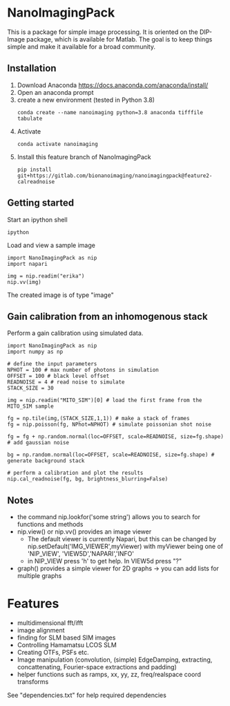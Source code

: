 # NanoImagingPack

This is a package for simple image processing. It is oriented on the DIP-Image
package, which is available for Matlab. The goal is to keep things simple and make
it available for a broad community.

 <!-- Hence its development aimed for: -->

<!-- - Make it independent from as much packages as possible -> it only requires a view Python packages. Some are provided by e.g. Anaconda (e.g. Numpy, pyPlot, inspect, scipy). Only tifffile (a 3D Tiff writer) is required as external package
- keep it simple to install -->

## Installation

1. Download Anaconda https://docs.anaconda.com/anaconda/install/
1. Open an anaconda prompt
1. create a new environment (tested in Python 3.8)
    ```
    conda create --name nanoimaging python=3.8 anaconda tifffile tabulate
    ```
1. Activate 
    ```
    conda activate nanoimaging
    ```
1. Install this feature branch of NanoImagingPack
    ```
    pip install git+https://gitlab.com/bionanoimaging/nanoimagingpack@feature2-calreadnoise
    ```

<!-- conda create -y --name nanoimaging python=3.8 anaconda tifffile tabulate &
conda activate nanoimaging &
pip install git+https://gitlab.com/bionanoimaging/nanoimagingpack@feature2-calreadnoise -->

## Getting started

Start an ipython shell
```
ipython
```
Load and view a sample image

```
import NanoImagingPack as nip
import napari

img = nip.readim("erika")
nip.vv(img)
```

The created image is of type "image"

## Gain calibration from an inhomogenous stack

Perform a gain calibration using simulated data.

```
import NanoImagingPack as nip
import numpy as np

# define the input parameters
NPHOT = 100 # max number of photons in simulation
OFFSET = 100 # black level offset
READNOISE = 4 # read noise to simulate
STACK_SIZE = 30

img = nip.readim("MITO_SIM")[0] # load the first frame from the MITO_SIM sample

fg = np.tile(img,(STACK_SIZE,1,1)) # make a stack of frames
fg = nip.poisson(fg, NPhot=NPHOT) # simulate poissonian shot noise

fg = fg + np.random.normal(loc=OFFSET, scale=READNOISE, size=fg.shape) # add gaussian noise

bg = np.random.normal(loc=OFFSET, scale=READNOISE, size=fg.shape) # generate background stack

# perform a calibration and plot the results
nip.cal_readnoise(fg, bg, brightness_blurring=False)

```


## Notes
    
* the command nip.lookfor('some string') allows you to search for functions and methods
* nip.view() or nip.vv() provides an image viewer
    * The default viewer is currently Napari, but this can be changed by nip.setDefault('IMG_VIEWER',myViewer) with myViewer being one of 'NIP_VIEW', 'VIEW5D','NAPARI','INFO'
    * in NIP_VIEW press 'h' to get help. In VIEW5d press "?"
* graph() provides a simple viewer for 2D graphs -> you can add lists for multiple graphs

# Features

* multidimensional fft/ifft
* image alignment
* finding for SLM based SIM images
* Controlling Hamamatsu LCOS SLM
* Creating OTFs, PSFs etc.
* Image manipulation (convolution, (simple) EdgeDamping, extracting, concattenating, Fourier-space extractions and padding)
* helper functions such as ramps, xx, yy, zz, freq/realspace coord transforms

See "dependencies.txt" for help required dependencies